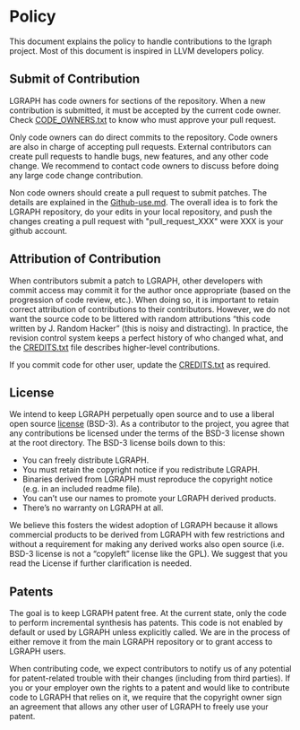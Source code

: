 
# Policy

This document explains the policy to handle contributions to the lgraph project. Most of this
document is inspired in LLVM developers policy.

## Submit of Contribution

LGRAPH has code owners for sections of the repository. When a new contribution is submitted, it must
be accepted by the current code owner. Check [CODE_OWNERS.txt](CODE_OWNERS.txt) to know who must
approve your pull request.


Only code owners can do direct commits to the repository. Code owners are also in charge of
accepting pull requests. External contributors can create pull requests to handle bugs, new
features, and any other code change. We recommend to contact code owners to discuss before doing any
large code change contribution.

Non code owners should create a pull request to submit patches. The details are explained in the
[Github-use.md](Github-use.md). The overall idea is to fork the LGRAPH repository, do your edits in
your local repository, and push the changes creating a pull request with "pull_request_XXX" were XXX
is your github account.

## Attribution of Contribution

When contributors submit a patch to LGRAPH, other developers with commit access may commit it for
the author once appropriate (based on the progression of code review, etc.). When doing so, it is
important to retain correct attribution of contributions to their contributors. However, we do not
want the source code to be littered with random attributions “this code written by J. Random Hacker”
(this is noisy and distracting). In practice, the revision control system keeps a perfect history of
who changed what, and the [CREDITS.txt](CREDITS.txt) file describes higher-level contributions.

If you commit code for other user, update the [CREDITS.txt](CREDITS.txt) as required.

## License

We intend to keep LGRAPH perpetually open source and to use a liberal open source
[license](../LICENSE) (BSD-3). As a contributor to the project, you agree that any contributions be
licensed under the terms of the BSD-3 license shown at the root directory. The BSD-3 license boils
down to this:

* You can freely distribute LGRAPH.
* You must retain the copyright notice if you redistribute LGRAPH.
* Binaries derived from LGRAPH must reproduce the copyright notice (e.g. in an included readme file).
* You can’t use our names to promote your LGRAPH derived products.
* There’s no warranty on LGRAPH at all.

We believe this fosters the widest adoption of LGRAPH because it allows commercial products to be
derived from LGRAPH with few restrictions and without a requirement for making any derived works also
open source (i.e. BSD-3 license is not a “copyleft” license like the GPL). We suggest that you read
the License if further clarification is needed.

## Patents

The goal is to keep LGRAPH patent free. At the current state, only the code to perform incremental
synthesis has patents. This code is not enabled by default or used by LGRAPH unless explicitly
called. We are in the process of either remove it from the main LGRAPH repository or to grant access
to LGRAPH users.

When contributing code, we expect contributors to notify us of any potential for patent-related
trouble with their changes (including from third parties). If you or your employer own the rights to
a patent and would like to contribute code to LGRAPH that relies on it, we require that the copyright
owner sign an agreement that allows any other user of LGRAPH to freely use your patent.

